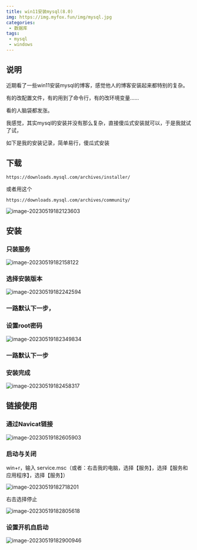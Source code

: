 ```yaml
---
title: win11安装mysql(8.0)
img: https://img.myfox.fun/img/mysql.jpg
categories:
 - 数据库
tags:
 - mysql
 - windows
---
```


## 说明

近期看了一些win11安装mysql的博客，感觉他人的博客安装起来都特别的复杂。

有的改配置文件，有的用到了命令行，有的改环境变量……

看的人脑袋都发涨。

我感觉，其实mysql的安装并没有那么复杂，直接傻瓜式安装就可以，于是我就试了试，

如下是我的安装记录，简单易行，傻瓜式安装

## 下载

```http
https://downloads.mysql.com/archives/installer/
```

或者用这个

```http
https://downloads.mysql.com/archives/community/
```

![image-20230519182123603](https://img.myfox.fun/img/20230519182124.png)

## 安装

### 只装服务

![image-20230519182158122](https://img.myfox.fun/img/20230519182159.png)

### 选择安装版本

![image-20230519182242594](https://img.myfox.fun/img/20230519182243.png)

### 一路默认下一步，

### 设置root密码

![image-20230519182349834](https://img.myfox.fun/img/20230519182350.png)

### 一路默认下一步

### 安装完成

![image-20230519182458317](https://img.myfox.fun/img/20230519182459.png)

## 链接使用

### 通过Navicat链接

![image-20230519182605903](https://img.myfox.fun/img/20230519182606.png)

### 启动与关闭

win+r，输入 service.msc（或者：右击我的电脑，选择【服务】，选择【服务和应用程序】，选择【服务】）

![image-20230519182718201](https://img.myfox.fun/img/20230519182719.png)

右击选择停止

![image-20230519182805618](https://img.myfox.fun/img/20230519182806.png)

### 设置开机自启动

![image-20230519182900946](https://img.myfox.fun/img/20230519182901.png)

